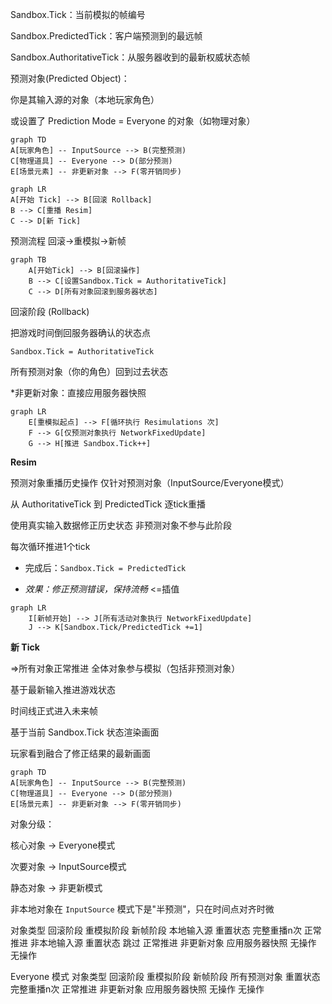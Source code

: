 Sandbox.Tick：当前模拟的帧编号

Sandbox.PredictedTick：客户端预测到的最远帧

Sandbox.AuthoritativeTick：从服务器收到的最新权威状态帧

预测对象(Predicted Object)：

你是其输入源的对象（本地玩家角色）

或设置了 Prediction Mode = Everyone 的对象（如物理对象）

```mermaid 
graph TD
A[玩家角色] -- InputSource --> B(完整预测)
C[物理道具] -- Everyone --> D(部分预测)
E[场景元素] -- 非更新对象 --> F(零开销同步)
```


```mermaid
graph LR
A[开始 Tick] --> B[回滚 Rollback]
B --> C[重播 Resim]
C --> D[新 Tick]
```

预测流程 回滚→重模拟→新帧

```mermaid 
graph TB
    A[开始Tick] --> B[回滚操作]
    B --> C[设置Sandbox.Tick = AuthoritativeTick]
    C --> D[所有对象回滚到服务器状态]
```


回滚阶段 (Rollback)

把游戏时间倒回服务器确认的状态点

`Sandbox.Tick = AuthoritativeTick`

所有预测对象（你的角色）回到过去状态

*非更新对象：直接应用服务器快照

```mermaid 
graph LR
    E[重模拟起点] --> F[循环执行 Resimulations 次]
    F --> G[仅预测对象执行 NetworkFixedUpdate]
    G --> H[推进 Sandbox.Tick++]
```

**Resim**

预测对象重播历史操作
仅针对预测对象（InputSource/Everyone模式）

从 AuthoritativeTick 到 PredictedTick 逐tick重播

使用真实输入数据修正历史状态
非预测对象不参与此阶段

每次循环推进1个tick

- 完成后：`Sandbox.Tick = PredictedTick`

- *效果：修正预测错误，保持流畅* <=插值
```mermaid 
graph LR
    I[新帧开始] --> J[所有活动对象执行 NetworkFixedUpdate]
    J --> K[Sandbox.Tick/PredictedTick +=1]
```
**新 Tick**

=>所有对象正常推进
全体对象参与模拟（包括非预测对象）

基于最新输入推进游戏状态

时间线正式进入未来帧

基于当前 Sandbox.Tick 状态渲染画面

玩家看到融合了修正结果的最新画面


```mermaid 
graph TD
A[玩家角色] -- InputSource --> B(完整预测)
C[物理道具] -- Everyone --> D(部分预测)
E[场景元素] -- 非更新对象 --> F(零开销同步)
```
对象分级：

核心对象 → Everyone模式

次要对象 → InputSource模式

静态对象 → 非更新模式


非本地对象在 `InputSource` 模式下是"半预测"，只在时间点对齐时微


对象类型	                 回滚阶段	 重模拟阶段	新帧阶段
本地输入源	重置状态	 完整重播n次	正常推进
非本地输入源	重置状态	 跳过	                正常推进
非更新对象      应用服务器快照	 无操作	                无操作


 Everyone 模式
对象类型	                回滚阶段	重模拟阶段	新帧阶段
所有预测对象	重置状态	完整重播n次	正常推进
非更新对象	应用服务器快照	无操作	无操作


